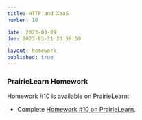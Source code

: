```yaml
---
title: HTTP and XaaS
number: 10

date: 2023-03-09
due: 2023-03-21 23:59:59

layout: homework
published: true
---
```


### PrairieLearn Homework

Homework #10 is available on PrairieLearn:

- Complete [Homework #10 on PrairieLearn](https://us.prairielearn.com/pl/course_instance/130897/).